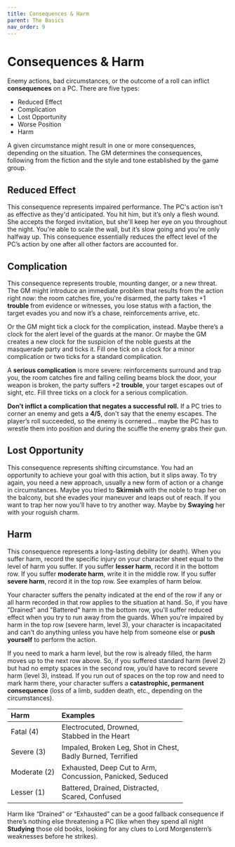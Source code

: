 ```yaml
---
title: Consequences & Harm
parent: The Basics
nav_order: 9
---
```


# Consequences & Harm

Enemy actions, bad circumstances, or the outcome of a roll can inflict **consequences** on a PC. There are five types:
* Reduced Effect
* Complication
* Lost Opportunity
* Worse Position
* Harm

A given circumstance might result in one or more consequences, depending on the situation. The GM determines the consequences, following from the fiction and the style and tone established by the game group.

## Reduced Effect
This consequence represents impaired performance. The PC's action isn't as effective as they'd anticipated. You hit him, but it’s only a flesh wound. She accepts the forged invitation, but she'll keep her eye on you throughout the night. You're able to scale the
wall, but it’s slow going and you're only halfway up. This consequence essentially reduces the effect level of the PC’s action by one after all other factors are accounted for.

## Complication
This consequence represents trouble, mounting danger, or a new threat. The GM might introduce an immediate problem that results from the action right now: the room catches fire, you're disarmed, the party takes +1 **trouble** from evidence or witnesses, you lose status with a faction, the target evades you and now it’s a chase, reinforcements arrive, etc.

Or the GM might tick a clock for the complication, instead. Maybe there’s a clock for the alert level of the guards at the manor. Or maybe the GM creates a new clock for the suspicion of the noble guests at the masquerade party and ticks it. Fill one tick on a clock for a minor complication or two ticks for a standard complication.

A **serious complication** is more severe: reinforcements surround and trap you, the room catches fire and falling ceiling beams block the door, your weapon is broken, the party suffers +2 **trouble**, your target escapes out of sight, etc. Fill three ticks on a clock for a serious complication.

**Don’t inflict a complication that negates a successful roll.** If a PC tries to corner an enemy and gets a **4/5**, don't say that the enemy escapes. The player’s roll succeeded, so the enemy is cornered... maybe the PC has to wrestle them into position and during the scuffle the enemy grabs their gun.

## Lost Opportunity
This consequence represents shifting circumstance. You had an opportunity to achieve your goal with this action, but it slips away. To try again, you need a new approach, usually a new form of action or a change in circumstances. Maybe you tried to **Skirmish** with the noble to trap her on the balcony, but she evades your maneuver and leaps out of reach. If you want to trap her now you’ll have to try another way. Maybe by **Swaying** her with your roguish charm.

## Harm
This consequence represents a long-lasting debility (or death). When you suffer harm, record the specific injury on your character sheet equal to the level of harm you suffer. If you suffer **lesser harm**, record it in the bottom row. If you suffer **moderate harm**, write it in the middle row. If you suffer **severe harm**, record it in the top row. See examples of harm below.

Your character suffers the penalty indicated at the end of the row if any or all harm recorded in that row applies to the situation at hand. So, if you have "Drained" and "Battered" harm in the bottom row, you'll suffer reduced effect when you try to run away from the guards. When you're impaired by harm in the top row (severe harm, level 3), your character is incapacitated and can't do anything unless you have help from someone else or **push yourself** to perform the action.

If you need to mark a harm level, but the row is already filled, the harm moves up to the next row above. So, if you suffered standard harm (level 2) but had no empty spaces in the second row, you’d have to record severe harm (level 3), instead. If you run out of spaces on the top row and need to mark harm there, your character suffers a **catastrophic, permanent consequence** (loss of a limb, sudden death, etc., depending on the circumstances).

| Harm | Examples |
|:-----|:---------|
| Fatal (4) | Electrocuted, Drowned,<br>Stabbed in the Heart |
| Severe (3) | Impaled, Broken Leg, Shot in Chest,<br>Badly Burned, Terrified |
| Moderate (2) | Exhausted, Deep Cut to Arm,<br>Concussion, Panicked, Seduced |
| Lesser (1) | Battered, Drained, Distracted,<br>Scared, Confused |

Harm like “Drained” or “Exhausted” can be a good fallback consequence if there’s nothing else threatening a PC (like when they spend all night **Studying** those old books, looking for any clues to Lord Morgenstern’s weaknesses before he strikes).
